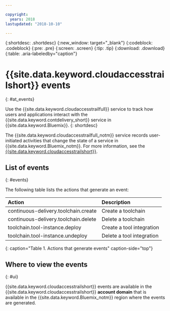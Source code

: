 ```yaml
---

copyright:
  years: 2018
lastupdated: "2018-10-10"

---
```


{:shortdesc: .shortdesc}
{:new_window: target="_blank"}
{:codeblock: .codeblock}
{:pre: .pre}
{:screen: .screen}
{:tip: .tip}
{:download: .download}
{:table: .aria-labeledby="caption"}

<!-- Name your file `at-events.md` and include it in the Reference nav group in your toc file. -->

# {{site.data.keyword.cloudaccesstrailshort}} events
{: #at_events}

Use the {{site.data.keyword.cloudaccesstrailfull}} service to track how users and applications interact with the {{site.data.keyword.contdelivery_short}} service in {{site.data.keyword.Bluemix}}. 
{: shortdesc}

The {{site.data.keyword.cloudaccesstrailfull_notm}} service records user-initiated activities that change the state of a service in {{site.data.keyword.Bluemix_notm}}. For more information, see the [{{site.data.keyword.cloudaccesstrailshort}}](/docs/services/cloud-activity-tracker/index.html#getting-started-with-cla).

<!-- You can create different sections to group events by area. -->

## List of events
{: #events}

The following table lists the actions that generate an event:

| Action | Description | 
|:-----------------|:-----------------|
| continuous-delivery.toolchain.create | Create a toolchain | 
| continuous-delivery.toolchain.delete | Delete a toolchain |
| toolchain.tool-instance.deploy | Create a tool integration |
| toolchain.tool-instance.undeploy | Delete a tool integration |
{: caption="Table 1. Actions that generate events" caption-side="top"}

## Where to view the events
{: #ui}

<!-- Option 2: Add the following sentence if your service sends events to the account domain. -->

{{site.data.keyword.cloudaccesstrailshort}} events are available in the {{site.data.keyword.cloudaccesstrailshort}} **account domain** that is available in the {{site.data.keyword.Bluemix_notm}} region where the events are generated.

